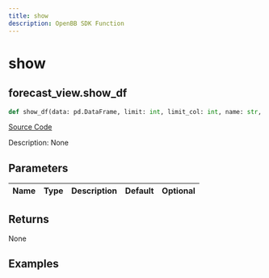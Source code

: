 ```yaml
---
title: show
description: OpenBB SDK Function
---
```


# show

## forecast_view.show_df

```python title='openbb_terminal/forecast/forecast_view.py'
def show_df(data: pd.DataFrame, limit: int, limit_col: int, name: str, export: str) -> None:
```
[Source Code](https://github.com/OpenBB-finance/OpenBBTerminal/tree/main/openbb_terminal/forecast/forecast_view.py#L227)

Description: None

## Parameters

| Name | Type | Description | Default | Optional |
| ---- | ---- | ----------- | ------- | -------- |

## Returns

None

## Examples

